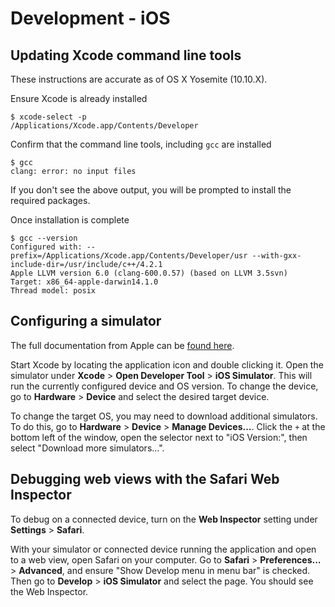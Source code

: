 # Development - iOS

## Updating Xcode command line tools

These instructions are accurate as of OS X Yosemite (10.10.X).

Ensure Xcode is already installed

```
$ xcode-select -p
/Applications/Xcode.app/Contents/Developer
```

Confirm that the command line tools, including `gcc` are installed

```
$ gcc
clang: error: no input files
```

If you don't see the above output, you will be prompted to install the required
packages.

Once installation is complete

```
$ gcc --version
Configured with: --prefix=/Applications/Xcode.app/Contents/Developer/usr --with-gxx-include-dir=/usr/include/c++/4.2.1
Apple LLVM version 6.0 (clang-600.0.57) (based on LLVM 3.5svn)
Target: x86_64-apple-darwin14.1.0
Thread model: posix
```

## Configuring a simulator

The full documentation from Apple can be [found here](https://developer.apple.com/library/ios/documentation/IDEs/Conceptual/iOS_Simulator_Guide/).

Start Xcode by locating the application icon and double clicking it. Open the
simulator under **Xcode** > **Open Developer Tool** > **iOS Simulator**. This
will run the currently configured device and OS version. To change the device,
go to **Hardware** > **Device** and select the desired target device.

To change the target OS, you may need to download additional simulators. To do
this, go to **Hardware** > **Device** > **Manage Devices...**. Click the `+` at
the bottom left of the window, open the selector next to "iOS Version:", then
select "Download more simulators...".

## Debugging web views with the Safari Web Inspector

To debug on a connected device, turn on the **Web Inspector** setting under
**Settings** > **Safari**.

With your simulator or connected device running the application and open to a
web view, open Safari on your computer. Go to **Safari** > **Preferences...** >
**Advanced**, and ensure "Show Develop menu in menu bar" is checked. Then go to
**Develop** > **iOS Simulator** and select the page. You should see the Web
Inspector.
